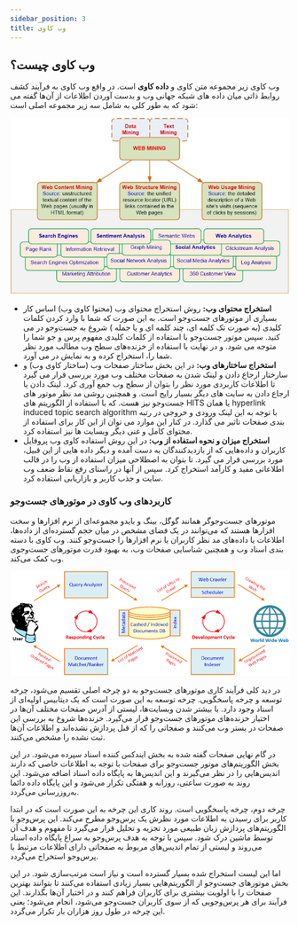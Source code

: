 ```yaml
---
sidebar_position: 3
title: وب کاوی
---
```


## وب کاوی چیست؟

وب کاوی زیر مجموعه متن کاوی و **داده کاوی** است. در واقع وب کاوی به فرآیند کشف روابط ذاتی میان داده های شبکه جهانی وب و بدست آوردن اطلاعات از آن‌ها گفته می شود که به طور کلی به شامل سه زیر مجموعه اصلی است:

![وب کاوی](./webmining.jpg)

-   **استخراج محتوای وب:** روش استخراج محتوای وب (محتوا کاوی وب) اساس کار بسیاری از موتورهای جست‌وجو است. به این صورت که شما با وارد کردن کلمات کلیدی (به صورت تک کلمه ای، چند کلمه ای و یا جمله ) شروع به جست‌وجو در می کنید. سپس موتور جست‌وجو با استفاده از کلمات کلیدی مفهوم پرس و جو شما را متوجه می شود. و در نهایت با استفاده از خزنده‌های سطح وب مطالب مورد نظر شما را، استخراج کرده و به نمایش در می آورد.
-   **استخراج ساختارهای وب:** در این بخش ساختار صفحات وب (ساختار کاوی وب) و سارختار ارجاع دادن و لینک شدن به صفحات مختلف وب مورد بررسی قرار می گیرد تا اطلاعات کاربردی مورد نظر را بتوان از سطح وب جمع آوری کرد. لینک دادن یا ارجاع دادن به سایت های دیگر بسیار رایج است. و همچنین روشی مد نظر موتور های جست‌وجو نیز هست. که با استفاده از الگوریتم های HITS یا همان hyperlink induced topic search algorithm با توجه به این لینک ورودی و خروجی در رتبه بندی صفحات تاثیر می گذارد. در کنار این موارد می توان از این کار برای استفاده از محتوای کامل و غنی دیگر وبسایت ها نیز استفاده کرد.
-   **استخراج میزان و نحوه استفاده از وب:** در این روش استفاده کاوی وب پروفایل کاربران و داده‌هایی که از بازدیدکنندگان به دست آمده و دیگر داده هایی از این قبیل، مورد بررسی قرار می گیرد. تا بتوان به اصطلاحی میزان استفاده از وب را در قالب اطلاعاتی مفید و کارآمد استخراج کرد. سپس از آنها در راستای رفع نقاط ضعف وب سایت و جذب کاربر و بازاریابی استفاده کرد.

### کاربردهای وب کاوی در موتورهای جست‌وجو

موتورهای جست‌وجوگر همانند گوگل، بینگ و بایدو مجموعه‌ای از نرم افزارها و سخت افزارها هستند که می‌توانند در یک فضای مشخص در میان حجم گسترده‌ای از داده‌ها، اطلاعات یا داده‌های مد نظر کاربران یا نرم افزارها را جست‌وجو کنند. وب کاوی با دسته بندی اسناد وب و همچنین شناسایی صفحات وب، به بهبود قدرت موتورهای جست‌وجوی وب کمک می‌کند.

![فرآیند کاری موتورهای جست‌وجو](./SE.png)

در دید کلی فرآیند کاری موتورهای جست‌وجو به دو چرخه اصلی تقسیم می‌شود، چرخه توسعه و چرخه پاسخگویی. چرخه توسعه به این صورت است که یک دیتابیس اولیه‌ای از اسناد وجود دارد. با بیشتر شدن وبسایت‌ها، لیستی از آدرس صفحات مختلف آن‌ها در اختیار خزنده‌های موتورهای جست‌وجو قرار می‌گیرد. خزنده‌ها شروع به بررسی این صفحات در بستر وب می‌کنند و صفجاتی را که از قبل پردازش نشده‌اند و اطلاعات آن‌ها ثبت نشده را مشخص می‌کنند.

در گام نهایی صفحات گفته شده به بخش ایندکس کننده اسناد سپرده می‌شود. در این بخش الگوریتم‌های موتور جست‌وجو برای صفحات با توجه به اطلاعات خاصی که دارند اندیس‌هایی را در نظر می‌گیرند و این اندیس‌ها به پایگاه داده اسناد اضافه می‌شود. این روند به صورت ساعتی، روزانه و هفتگی تکرار می‌شود و این پایگاه داده دائما به‌روزرسانی می‌گردد.

چرخه دوم، چرخه پاسخگویی است. روند کاری این چرخه به این صورت است که در ابتدا کاربر برای رسیدن به اطلاعات مورد نظرش یک پرس‌وجو مطرح می‌کند. این پرس‌وجو با الگوریتم‌های پردازش زبان طبیعی مورد تجزیه و تحلیل قرار می‌گیرد تا مفهوم و هدف آن توسط ماشین درک شود. سپس با توجه به هدف پرس‌وجو به سراغ پایگاه داده اسناد می‌روند و لیستی از تمام اندیس‌های مربوط به صفحاتی دارای اطلاعات مرتبط با پرس‌وجو استخراج می‌گردد.

اما این لیست استخراج شده بسیار گسترده است و نیاز است مرتب‌سازی شود. در این بخش موتورهای جست‌وجو از الگوریتم‌هایی بسیار زیادی استفاده می‌کنند تا بتوانند بهترین صفحات را با اولویت بیشتری برای کاربران فراهم کنند و در اختیار آن‌ها بگذارند. این فرآیند برای هر پرس‌وجویی که از سوی کاربران جست‌وجو می‌شود، انجام می‌شود؛ یعنی این چرخه در طول روز هزاران بار تکرار می‌گردد.
